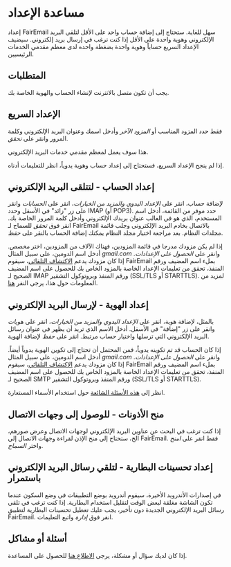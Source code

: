 # مساعدة الإعداد

إعداد FairEmail سهل للغاية. ستحتاج إلى إضافة حساب واحد على الأقل لتلقي البريد الإلكتروني وهوية واحدة على الأقل إذا كنت ترغب في إرسال بريد إلكتروني. سيضيف الإعداد السريع حساباً وهوية واحدة بضغطة واحده لدى معظم مقدمي الخدمات الرئيسيين.

## المتطلبات

يجب أن تكون متصل بالانترنت لإنشاء الحساب والهوية الخاصة بك.

## الإعداد السريع

فقط حدد المزود المناسب أو *المزود الآخر* وأدخل اسمك وعنوان البريد الإلكتروني وكلمة المرور وانقر على *تحقق*.

هذا سوف يعمل لمعظم مقدمي خدمات البريد الإلكتروني.

إذا لم ينجح الإعداد السريع، فستحتاج إلى إعداد حساب وهوية يدوياً، انظر للتعليمات أدناه.

## إعداد الحساب - لتتلقى البريد الإلكتروني

لإضافة حساب، انقر على *الإعداد اليدوي والمزيد من الخيارات*، انقر على *الحسابات* وانقر على زر "زائد" في الأسفل وحدد IMAP (أو POP3). حدد موفر من القائمة، أدخل اسم المستخدم، الذي هو في الغالب عنوان بريدك الإلكتروني وأدخل كلمة المرور الخاصة بك. انقر فوق *تحقق* للسماح لـ FairEmail بالاتصال بخادم البريد الإلكتروني وجلب قائمة مجلدات النظام. بعد مراجعة اختيار مجلد النظام يمكنك إضافة الحساب بالنقر على *حفظ*.

إذا لم يكن مزودك مدرجا في قائمة المزودين، فهناك الآلاف من المزودين، اختر *مخصص*. أدخل اسم الدومين، على سبيل المثال *gmail.com* وانقر على *الحصول على الإعدادات*. إذا كان مزودك يدعم [الاكتشاف التلقائي](https://tools.ietf.org/html/rfc6186)، سيقوم FairEmail بملء اسم المضيف ورقم المنفذ، تحقق من تعليمات الإعداد الخاصة بالمزود الخاص بك للحصول على اسم المضيف الصحيح لـ IMAP ورقم المنفذ وبروتوكول التشفير (SSL/TLS أو STARTTLS). لمزيد من المعلومات حول هذا، يرجى النقر [هنا](https://github.com/M66B/FairEmail/blob/master/FAQ.md#authorizing-accounts).

## إعداد الهوية - لإرسال البريد الإلكتروني

بالمثل، لإضافة هوية، انقر على *الإعداد اليدوي والمزيد من الخيارات*، انقر على *هويات* وانقر على زر "إضافة" في الأسفل. أدخل الاسم الذي تريد أن يظهر في عنوان رسائل البريد الإلكتروني التي ترسلها واختيار حساب مرتبط. انقر على *حفظ* لإضافة الهوية.

إذا كان الحساب قد تم تكوينه يدوياً، فمن المحتمل أن تحتاج إلى تكوين الهوية يدوياً أيضاً. أدخل اسم الدومين، على سبيل المثال *gmail.com* وانقر على *الحصول على الإعدادات*. إذا كان مزودك يدعم [الاكتشاف التلقائي](https://tools.ietf.org/html/rfc6186)، سيقوم FairEmail بملء اسم المضيف ورقم المنفذ، تحقق من تعليمات الإعداد الخاصة بالمزود الخاص بك للحصول على اسم المضيف الصحيح لـ SMTP ورقم المنفذ وبروتوكول التشفير (SSL/TLS أو STARTTLS).

انظر إلى [هذه الأسئلة الشائعة](https://github.com/M66B/FairEmail/blob/master/FAQ.md#FAQ9) حول استخدام الأسماء المستعارة.

## منح الأذونات - للوصول إلى وجهات الاتصال

إذا كنت ترغب في البحث عن عناوين البريد الإلكتروني لوجهات الاتصال وعرض صورهم، الخ، ستحتاج إلى منح الإذن لقراءة وجهات الاتصال إلى FairEmail. فقط انقر على *امنح* واختر *السماح*.

## إعداد تحسينات البطارية - لتلقي رسائل البريد الإلكتروني باستمرار

في إصدارات الأندرويد الأخيرة، سيقوم أندرويد بوضع التطبيقات في وضع السكون عندما تكون الشاشة مغلقة لبعض الوقت لتقليل استخدام البطارية. إذا كنت ترغب في تلقي رسائل البريد الإلكتروني الجديدة دون تأخير، يجب عليك تعطيل تحسينات البطارية لتطبيق FairEmail. انقر فوق *إدارة* واتبع التعليمات.

## أسئلة أو مشاكل

إذا كان لديك سؤال أو مشكلة، يرجى [الاطلاع هنا](https://github.com/M66B/FairEmail/blob/master/FAQ.md) للحصول على المساعدة.